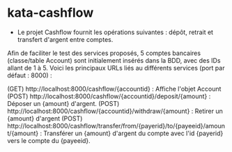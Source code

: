 # kata-cashflow

- Le projet Cashflow fournit les opérations suivantes  : dépôt, retrait et transfert d'argent entre comptes.

Afin de faciliter le test des services proposés, 5 comptes bancaires (classe/table Account) sont initialement insérés dans la BDD, avec des IDs allant de 1 à 5.
Voici les principaux URLs liés au différents services (port par défaut : 8000) :

(GET) http://localhost:8000/cashflow/{accountid} : Affiche l'objet Account
(POST) http://localhost:8000/cashflow/{accountid}/deposit/{amount} : Déposer un {amount} d'argent.
(POST) http://localhost:8000/cashflow/{accountid}/withdraw/{amount} : Retirer un {amount} d'argent
(POST) http://localhost:8000/cashflow/transfer/from/{payerid}/to/{payeeid}/amount/{amount} : Transférer un {amount} d'argent du compte avec l'id {payerid} vers le compte du {payeeid}.

